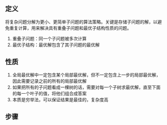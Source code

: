 ## 定义
将复杂问题分解为更小、更简单子问题的算法策略。关键是存储子问题的解，以避免重复计算，用来解决具有重叠子问题和最优子结构性质的问题。
1. 重叠子问题：同一个子问题被多次计算
2. 最优子结构：最优解包含了其子问题的最优解
## 性质
1. 全局最优解中一定包含某个局部最优解，但不一定包含上一步的局部最优解，因此需要记录之前的所有的局部最优解
2. 如果把所有的子问题看成一棵树的话，需要对每一个子树求最优解，直至下面的每一个叶子的值，将他们组合成答案
3. 本质是穷举法，可以保证结果是最佳的，复杂度高
## 步骤